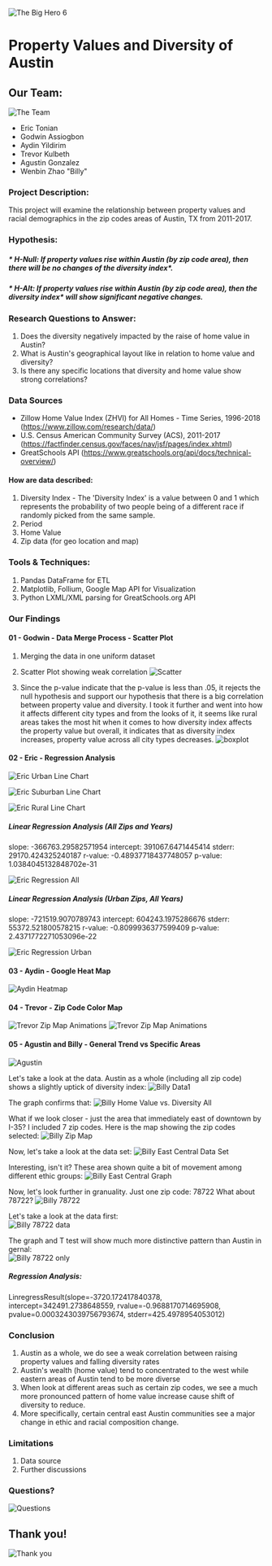 ![The Big Hero 6](images/banner.jpg)

# Property Values and Diversity of Austin

## Our Team:
![The Team](images/the-team.gif)
* Eric Tonian
* Godwin Assiogbon
* Aydin Yildirim
* Trevor Kulbeth
* Agustin Gonzalez
* Wenbin Zhao "Billy"

### Project Description:
This project will examine the relationship between property values and racial demographics in the zip codes areas of Austin, TX from 2011-2017.

### Hypothesis:
##### * H-Null: If property values rise within Austin (by zip code area), then there will be no changes of the diversity index*.
##### * H-Alt: If property values rise within Austin (by zip code area), then the diversity index* will show significant negative changes.

### Research Questions to Answer:
1. Does the diversity negatively impacted by the raise of home value in Austin?
2. What is Austin's geographical layout like in relation to home value and diversity?
3. Is there any specific locations that diversity and home value show strong correlations?

### Data Sources
* Zillow Home Value Index (ZHVI) for All Homes - Time Series, 1996-2018 (https://www.zillow.com/research/data/)
* U.S. Census American Community Survey (ACS), 2011-2017 (https://factfinder.census.gov/faces/nav/jsf/pages/index.xhtml)
* GreatSchools API (https://www.greatschools.org/api/docs/technical-overview/)

#### How are data described:
1. Diversity Index - The 'Diversity Index' is a value between 0 and 1 which represents the probability of two people being of a different race if randomly picked from the same sample.
2. Period
3. Home Value
4. Zip data (for geo location and map)

### Tools & Techniques:
1. Pandas DataFrame for ETL
2. Matplotlib, Follium, Google Map API for Visualization
3. Python LXML/XML parsing for GreatSchools.org API

### Our Findings
#### 01 - Godwin - Data Merge Process - Scatter Plot

1. Merging the data in one uniform dataset
2. Scatter Plot showing weak correlation
![Scatter](images/01-01-godwin-scatter.png)

3. Since the p-value indicate that the p-value is less than .05, it rejects the null hypothesis and support our hypothesis that there is a big correlation between property value and diversity. I took it further and went into how it affects different city types and from the looks of it, it seems like rural areas takes the most hit when it comes to how diversity index affects the property value but overall, it indicates that as diversity index increases, property value across all city types decreases.
![boxplot](images/01-02-godwin-boxplot.png)

#### 02 - Eric - Regression Analysis
![Eric Urban Line Chart](images/02-02-eric-urban-line.png)

![Eric Suburban Line Chart](images/02-03-eric-suburban-line.png)

![Eric Rural Line Chart](images/02-04-eric-rural-line.png)

#####  Linear Regression Analysis (All Zips and Years)
slope: -366763.29582571954    intercept: 391067.6471445414    stderr: 29170.424325240187
r-value: -0.48937718437748057    p-value: 1.0384045132848702e-31

![Eric Regression All](images/02-07-eric-regression-all.png)

##### Linear Regression Analysis (Urban Zips, All Years)
slope: -721519.9070789743    intercept: 604243.1975286676    stderr: 55372.521800578215
r-value: -0.8099936377599409    p-value: 2.4371772271053096e-22

![Eric Regression Urban](images/02-08-eric-regression-urban.png)


#### 03 - Aydin - Google Heat Map
![Aydin Heatmap](images/03-01-aydin-heatmap.png)

#### 04 - Trevor - Zip Code Color Map
![Trevor Zip Map Animations](images/04-01-trevor-diversity-index.gif)
![Trevor Zip Map Animations](images/04-02-trevor-property-index.gif)

#### 05 - Agustin and Billy - General Trend vs Specific Areas
![Agustin](images/06-01-agustin-scatter.png)

Let's take a look at the data. 
Austin as a whole (including all zip code) shows a slightly uptick of diversity index:
![Billy Data1](images/05-01-billy-all-data.png)

The graph confirms that:
![Billy Home Value vs. Diversity All](images/05-01-billy-value-diversity-all.png)

What if we look closer - just the area that immediately east of downtown by I-35?
I included 7 zip codes. Here is the map showing the zip codes selected:
![Billy Zip Map](images/zip-map.png)

Now, let's take a look at the data set:
![Billy East Central Data Set](images/05-02-billy-east-central-data.png)

Interesting, isn't it? These area shown quite a bit of movement among different ethic groups:
![Billy East Central Graph](images/05-02-billy-east-central-only.png)

Now, let's look further in granuality. Just one zip code: 78722
What about 78722?
![Billy 78722](images/05-03-billy-78722-only.png)

Let's take a look at the data first: \
![Billy 78722 data](images/05-03-billy-78722-data.png)

The graph and T test will show much more distinctive pattern than Austin in gernal:\
![Billy 78722 only](images/05-03-billy-78722-graph.png)

##### Regression Analysis:
LinregressResult(slope=-3720.172417840378, intercept=342491.2738648559, rvalue=-0.9688170714695908, pvalue=0.0003243039756793674, stderr=425.4978954053012)

### Conclusion
1. Austin as a whole, we do see a weak correlation between raising property values and falling diversity rates
2. Austin's wealth (home value) tend to concentrated to the west while eastern areas of Austin tend to be more diverse
3. When look at different areas such as certain zip codes, we see a much more pronounced pattern of home value increase cause shift of diversity to reduce. 
4. More specifically, certain central east Austin communities see a major change in ethic and racial composition change.

### Limitations
1. Data source
2. Further discussions

### Questions?
![Questions](images/why.gif)


## Thank you!
![Thank you](images/bmax-bye.gif)